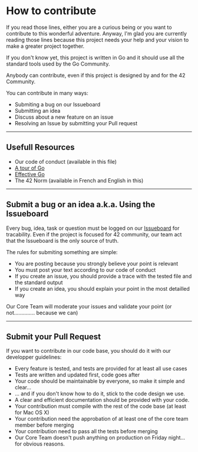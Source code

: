 # How to contribute

If you read those lines, either you are a curious being or you want to contribute to this wonderful adventure. Anyway, I'm glad you are currently reading those lines because this project needs your help and your vision to make a greater project together.

If you don't know yet, this project is written in Go and it should use all the standard tools used by the Go Community.

Anybody can contribute, even if this project is designed by and for the 42 Community.

You can contribute in many ways:
* Submiting a bug on our Issueboard
* Submitting an idea
* Discuss about a new feature on an issue
* Resolving an Issue by submitting your Pull request

---

## Usefull Resources

* Our code of conduct (available in this file)
* [A tour of Go](https://tour.golang.org/) 
* [Effective Go](https://golang.org/doc/effective_go.html)
* The 42 Norm (available in French and English in this)

---

## Submit a bug or an idea a.k.a. Using the Issueboard

Every bug, idea, task or question must be logged on our [Issueboard](https://github.com/c-t-n/ziggurat/issues) for tracability. Even if the project is focused for 42 community, our team act that the Issueboard is the only source of truth.

The rules for submiting something are simple:
* You are posting because you strongly believe your point is relevant
* You must post your text according to our code of conduct
* If you create an issue, you should provide a trace with the tested file and the standard output
* If you create an idea, you should explain your point in the most detailled way

Our Core Team will moderate your issues and validate your point (or not.............. because we can)

---

## Submit your Pull Request

If you want to contribute in our code base, you should do it with our developper guidelines:

* Every feature is tested, and tests are provided for at least all use cases
* Tests are written and updated first, code goes after
* Your code should be maintainable by everyone, so make it simple and clear...
* ... and if you don't know how to do it, stick to the code design we use.
* A clear and efficient documentation should be provided with your code.
* Your contribution must compile with the rest of the code base (at least for Mac OS X)
* Your contribution need the approbation of at least one of the core team member before merging
* Your contribution need to pass all the tests before merging
* Our Core Team doesn't push anything on production on Friday night... for obvious reasons.


